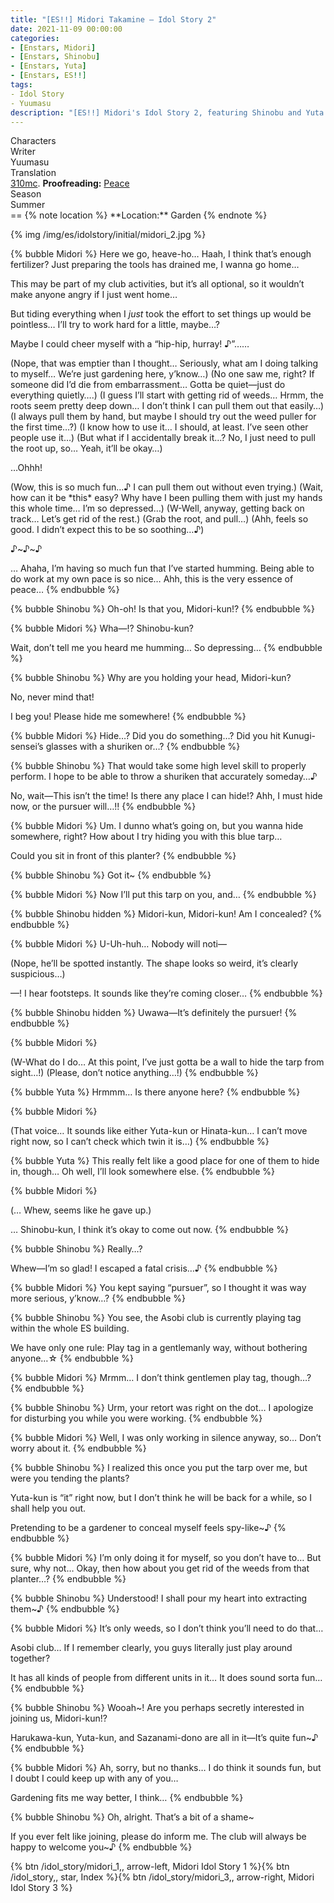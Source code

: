 ```yaml
---
title: "[ES!!] Midori Takamine – Idol Story 2"
date: 2021-11-09 00:00:00
categories:
- [Enstars, Midori]
- [Enstars, Shinobu]
- [Enstars, Yuta]
- [Enstars, ES!!]
tags:
- Idol Story
- Yuumasu
description: "[ES!!] Midori's Idol Story 2, featuring Shinobu and Yuta."
---
```

<div class="three-wrapper" style="--storyColor:#965e7d;--storyColor-rgb:150,94,125;--storyColor-h:326.8;--storyColor-s: 23%;--storyColor-l:47.8%;">
    <div class="info-area">
        <div class="info">
            <div class="info-item characters">
                <div class="label">
                    Characters
                </div>
                <div class="value">
								<a href="/categories/Enstars/Midori" character="Midori"></a>
                <a href="/categories/Enstars/Shinobu" character="Shinobu"></a>
                <a href="/categories/Enstars/Yuta" character="Yuta"></a>
                </div>
            </div>
            <div class="info-item one">
                <div class="label">
                    Writer
                </div>
                <div class="value">
                    Yuumasu
                </div>
            </div>
            <div class="info-item two">
                <div class="label">
                    Translation
                </div>
                <div class="value">
                    <a href="/about">310mc</a>. <b>Proofreading:</b> <a href="https://twitter.com/yoroshikilled">Peace</a>
                </div>
            </div>
            <div class="info-item three">
                <div class="label">
                   Season
                </div>
                <div class="value">
                    Summer
                </div>
            </div>
        </div>
    </div>
</div>

<!-- more -->
<link rel="stylesheet" href="">
==
{% note location %}
**Location:** Garden
{% endnote %}

{% img /img/es/idolstory/initial/midori_2.jpg %}

{% bubble Midori %}
Here we go, heave-ho… Haah, I think that’s enough fertilizer? Just preparing the tools has drained me, I wanna go home…

This may be part of my club activities, but it’s all optional, so it wouldn’t make anyone angry if I just went home…

But tiding everything when I *just* took the effort to set things up would be pointless… I’ll try to work hard for a little, maybe…?

Maybe I could cheer myself with a “hip-hip, hurray! ♪”……

<th>(Nope, that was emptier than I thought… Seriously, what am I doing talking to myself… We’re just gardening here, y’know…)</th>

<th>(No one saw me, right? If someone did I’d die from embarrassment… Gotta be quiet—just do everything quietly….)</th>

<th>(I guess I’ll start with getting rid of weeds… Hrmm, the roots seem pretty deep down… I don’t think I can pull them out that easily…)</th>

<th>(I always pull them by hand, but maybe I should try out the weed puller for the first time…?)</th>

<th>(I know how to use it… I should, at least. I’ve seen other people use it…)</th>

<th>(But what if I accidentally break it…? No, I just need to pull the root up, so… Yeah, it’ll be okay…)</th>

…Ohhh!

<th>(Wow, this is so much fun…♪ I can pull them out without even trying.)</th>

<th>(Wait, how can it be *this* easy? Why have I been pulling them with just my hands this whole time… I’m so depressed…)</th>

<th>(W-Well, anyway, getting back on track… Let’s get rid of the rest.)</th>

<th>(Grab the root, and pull…)</th>

<th>(Ahh, feels so good. I didn’t expect this to be so soothing…♪)</th>

♪\~♪\~♪

… Ahaha, I’m having so much fun that I’ve started humming. Being able to do work at my own pace is so nice… Ahh, this is the very essence of peace…
{% endbubble %}

{% bubble Shinobu %}
Oh-oh! Is that you, Midori-kun!?
{% endbubble %}

{% bubble Midori %}
Wha—!? Shinobu-kun?

Wait, don’t tell me you heard me humming… So depressing…
{% endbubble %}

{% bubble Shinobu %}
Why are you holding your head, Midori-kun?

No, never mind that!

I beg you! Please hide me somewhere!
{% endbubble %}

{% bubble Midori %}
Hide…? Did you do something…? Did you hit Kunugi-sensei’s glasses with a shuriken or…?
{% endbubble %}

{% bubble Shinobu %}
That would take some high level skill to properly perform. I hope to be able to throw a shuriken that accurately someday…♪

No, wait—This isn’t the time! Is there any place I can hide!? Ahh, I must hide now, or the pursuer will…!!
{% endbubble %}

{% bubble Midori %}
Um. I dunno what’s going on, but you wanna hide somewhere, right? How about I try hiding you with this blue tarp…

Could you sit in front of this planter?
{% endbubble %}

{% bubble Shinobu %}
Got it~
{% endbubble %}

{% bubble Midori %}
Now I’ll put this tarp on you, and…
{% endbubble %}

{% bubble Shinobu hidden %}
Midori-kun, Midori-kun! Am I concealed?
{% endbubble %}

{% bubble Midori %}
U-Uh-huh… Nobody will noti—

<th>(Nope, he’ll be spotted instantly. The shape looks so weird, it’s clearly suspicious…)</th>

—! I hear footsteps. It sounds like they’re coming closer…
{% endbubble %}

{% bubble Shinobu hidden %}
Uwawa—It’s definitely the pursuer!
{% endbubble %}

{% bubble Midori %}
<th>(W-What do I do… At this point, I’ve just gotta be a wall to hide the tarp from sight…!)</th>

<th>(Please, don’t notice anything…!)</th>
{% endbubble %}

{% bubble Yuta %}
Hrmmm… Is there anyone here?
{% endbubble %}

{% bubble Midori %}
<th>(That voice… It sounds like either Yuta-kun or Hinata-kun… I can’t move right now, so I can’t check which twin it is…)</th>
{% endbubble %}

{% bubble Yuta %}
This really felt like a good place for one of them to hide in, though… Oh well, I’ll look somewhere else.
{% endbubble %}

{% bubble Midori %}
<th>(… Whew, seems like he gave up.)</th>

… Shinobu-kun, I think it’s okay to come out now.
{% endbubble %}

{% bubble Shinobu %}
Really…?

Whew—I’m so glad! I escaped a fatal crisis…♪
{% endbubble %}

{% bubble Midori %}
You kept saying “pursuer”, so I thought it was way more serious, y’know…?
{% endbubble %}

{% bubble Shinobu %}
You see, the Asobi club is currently playing tag within the whole ES building.

We have only one rule: Play tag in a gentlemanly way, without bothering anyone…☆
{% endbubble %}

{% bubble Midori %}
Mrmm… I don’t think gentlemen play tag, though…?
{% endbubble %}

{% bubble Shinobu %}
Urm, your retort was right on the dot… I apologize for disturbing you while you were working.
{% endbubble %}

{% bubble Midori %}
Well, I was only working in silence anyway, so… Don’t worry about it.
{% endbubble %}

{% bubble Shinobu %}
I realized this once you put the tarp over me, but were you tending the plants?

Yuta-kun is “it” right now, but I don’t think he will be back for a while, so I shall help you out.

Pretending to be a gardener to conceal myself feels spy-like~♪
{% endbubble %}

{% bubble Midori %}
I’m only doing it for myself, so you don’t have to… But sure, why not… Okay, then how about you get rid of the weeds from that planter…?
{% endbubble %}

{% bubble Shinobu %}
Understood! I shall pour my heart into extracting them~♪
{% endbubble %}

{% bubble Midori %}
It’s only weeds, so I don’t think you’ll need to do that…

Asobi club… If I remember clearly, you guys literally just play around together?

It has all kinds of people from different units in it… It does sound sorta fun…
{% endbubble %}

{% bubble Shinobu %}
Wooah~! Are you perhaps secretly interested in joining us, Midori-kun!?

Harukawa-kun, Yuta-kun, and Sazanami-dono are all in it—It’s quite fun~♪
{% endbubble %}

{% bubble Midori %}
Ah, sorry, but no thanks… I do think it sounds fun, but I doubt I could keep up with any of you…

Gardening fits me way better, I think…
{% endbubble %}

{% bubble Shinobu %}
Oh, alright. That’s a bit of a shame~

If you ever felt like joining, please do inform me. The club will always be happy to welcome you~♪
{% endbubble %}

<div toc>{% btn /idol_story/midori_1,, arrow-left, Midori Idol Story 1 %}{% btn /idol_story,, star, Index %}{% btn /idol_story/midori_3,, arrow-right, Midori Idol Story 3 %}</div>
